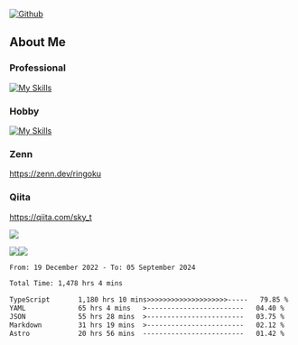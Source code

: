[![Github](https://img.shields.io/github/followers/skyt-a?label=Follow&style=social)](https://github.com/skyt-a)

## About Me
### Professional
[![My Skills](https://skillicons.dev/icons?i=react,ts,js,nodejs,java,graphql,firebase,githubactions&theme=light)](https://skillicons.dev)
### Hobby
[![My Skills](https://skillicons.dev/icons?i=unity,rust,py&theme=light)](https://skillicons.dev)

### Zenn
https://zenn.dev/ringoku
### Qiita
https://qiita.com/sky_t


![](https://github-profile-summary-cards.vercel.app/api/cards/profile-details?username=skyt-a&theme=default)

![](https://github-profile-summary-cards.vercel.app/api/cards/repos-per-language?username=skyt-a&theme=default)![](https://github-profile-summary-cards.vercel.app/api/cards/stats?username=RinGoku&theme=default)

<!--START_SECTION:waka-->

```txt
From: 19 December 2022 - To: 05 September 2024

Total Time: 1,478 hrs 4 mins

TypeScript       1,180 hrs 10 mins>>>>>>>>>>>>>>>>>>>>-----   79.85 %
YAML             65 hrs 4 mins   >------------------------   04.40 %
JSON             55 hrs 28 mins  >------------------------   03.75 %
Markdown         31 hrs 19 mins  >------------------------   02.12 %
Astro            20 hrs 56 mins  -------------------------   01.42 %
```

<!--END_SECTION:waka-->
